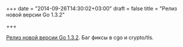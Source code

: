 +++
date = "2014-09-26T14:30:02+03:00"
draft = false
title = "Релиз новой версии Go 1.3.2"

+++

<p><a href="https://groups.google.com/forum/#!msg/golang-nuts/eeOHNw_shwU/OHALUmroA5kJ">Релиз новой версии Go 1.3.2</a>. Баг фиксы в cgo и&nbsp;crypto/tls.</p>

